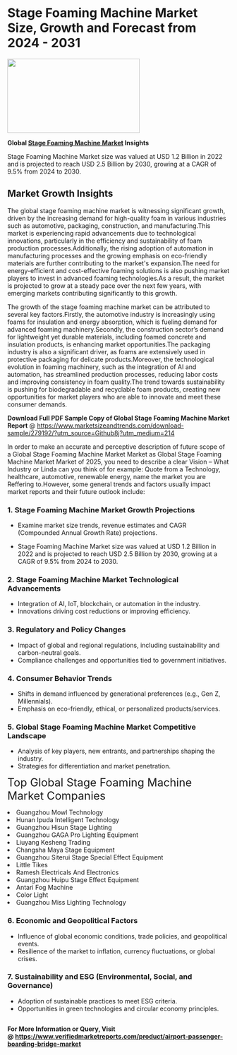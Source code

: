<H1>Stage Foaming Machine Market Size, Growth and Forecast from 2024 - 2031</H1><img class="aligncenter size-medium wp-image-584254" src="https://thirdeyenews.in/wp-content/uploads/2024/09/Global-Market-Research-300x168.jpeg" alt="" width="300" height="168" /><p><strong>Global&nbsp;<a href="https://www.marketsizeandtrends.com/download-sample/279192/?utm_source=Github8j?utm_medium=214">Stage Foaming Machine Market</a> Insights</strong></p><p>Stage Foaming Machine Market size was valued at USD 1.2 Billion in 2022 and is projected to reach USD 2.5 Billion by 2030, growing at a CAGR of 9.5% from 2024 to 2030.</p><p><h2>Market Growth Insights</h2> <p>The global stage foaming machine market is witnessing significant growth, driven by the increasing demand for high-quality foam in various industries such as automotive, packaging, construction, and manufacturing.This market is experiencing rapid advancements due to technological innovations, particularly in the efficiency and sustainability of foam production processes.Additionally, the rising adoption of automation in manufacturing processes and the growing emphasis on eco-friendly materials are further contributing to the market's expansion.The need for energy-efficient and cost-effective foaming solutions is also pushing market players to invest in advanced foaming technologies.As a result, the market is projected to grow at a steady pace over the next few years, with emerging markets contributing significantly to this growth.</p> <p>The growth of the stage foaming machine market can be attributed to several key factors.Firstly, the automotive industry is increasingly using foams for insulation and energy absorption, which is fueling demand for advanced foaming machinery.Secondly, the construction sector’s demand for lightweight yet durable materials, including foamed concrete and insulation products, is enhancing market opportunities.The packaging industry is also a significant driver, as foams are extensively used in protective packaging for delicate products.Moreover, the technological evolution in foaming machinery, such as the integration of AI and automation, has streamlined production processes, reducing labor costs and improving consistency in foam quality.The trend towards sustainability is pushing for biodegradable and recyclable foam products, creating new opportunities for market players who are able to innovate and meet these consumer demands.<p><span class=""><strong>Download Full PDF Sample Copy of Global Stage Foaming Machine Market Report</strong> @ <a href="https://www.marketsizeandtrends.com/download-sample/279192/?utm_source=Github8j?utm_medium=214" target="_blank">https://www.marketsizeandtrends.com/download-sample/279192/?utm_source=Github8j?utm_medium=214</a></span></p><p>In order to make an accurate and perceptive description of future scope of a Global&nbsp;Stage Foaming Machine Market Market as Global&nbsp;Stage Foaming Machine Market Market of 2025, you need to describe a clear Vision &ndash; What Industry or Linda can you think of for example: Quote from a Technology, healthcare, automotive, renewable energy, name the market you are Reffering to.However, some general trends and factors usually impact market reports and their future outlook include:</p><h3>1.&nbsp;<strong>Stage Foaming Machine Market Growth Projections</strong></h3><ul><li>Examine market size trends, revenue estimates and CAGR (Compounded Annual Growth Rate) projections.</li><li><p>Stage Foaming Machine Market size was valued at USD 1.2 Billion in 2022 and is projected to reach USD 2.5 Billion by 2030, growing at a CAGR of 9.5% from 2024 to 2030.</p></li></ul><h3>2.&nbsp;<strong>Stage Foaming Machine Market Technological Advancements</strong></h3><ul><li>Integration of AI, IoT, blockchain, or automation in the industry.</li><li>Innovations driving cost reductions or improving efficiency.</li></ul><h3>3.&nbsp;<strong>Regulatory and Policy Changes</strong></h3><ul><li>Impact of global and regional regulations, including sustainability and carbon-neutral goals.</li><li>Compliance challenges and opportunities tied to government initiatives.</li></ul><h3>4.&nbsp;<strong>Consumer Behavior Trends</strong></h3><ul><li>Shifts in demand influenced by generational preferences (e.g., Gen Z, Millennials).</li><li>Emphasis on eco-friendly, ethical, or personalized products/services.</li></ul><h3>5.&nbsp;<strong>Global Stage Foaming Machine Market Competitive Landscape</strong></h3><ul><li>Analysis of key players, new entrants, and partnerships shaping the industry.</li><li>Strategies for differentiation and market penetration.</li></ul><p data-pm-slice="1 1 []"><span style="color: inherit; font-family: inherit; font-size: 25px;">Top Global Stage Foaming Machine Market Companies</span></p><div class="" data-test-id=""><p><li>Guangzhou Mowl Technology</li><li> Hunan Ipuda Intelligent Technology</li><li> Guangzhou Hisun Stage Lighting</li><li> Guangzhou GAGA Pro Lighting Equipment</li><li> Liuyang Kesheng Trading</li><li> Changsha Maya Stage Equipment</li><li> Guangzhou Siterui Stage Special Effect Equipment</li><li> Little Tikes</li><li> Ramesh Electricals And Electronics</li><li> Guangzhou Huipu Stage Effect Equipment</li><li> Antari Fog Machine</li><li> Color Light</li><li> Guangzhou Miss Lighting Technology</li></p></div><h3>6.&nbsp;<strong>Economic and Geopolitical Factors</strong></h3><ul><li>Influence of global economic conditions, trade policies, and geopolitical events.</li><li>Resilience of the market to inflation, currency fluctuations, or global crises.</li></ul><h3>7.&nbsp;<strong>Sustainability and ESG (Environmental, Social, and Governance)</strong></h3><ul><li>Adoption of sustainable practices to meet ESG criteria.</li><li>Opportunities in green technologies and circular economy principles.</li></ul><h2><strong style="font-size: 14px;">For More Information or Query, Visit @&nbsp;</strong><a style="background-color: #ffffff; font-size: 14px;" href="https://www.marketsizeandtrends.com/report/stage-foaming-machine-market/" target="_blank">https://www.verifiedmarketreports.com/product/airport-passenger-boarding-bridge-market</a></h2>